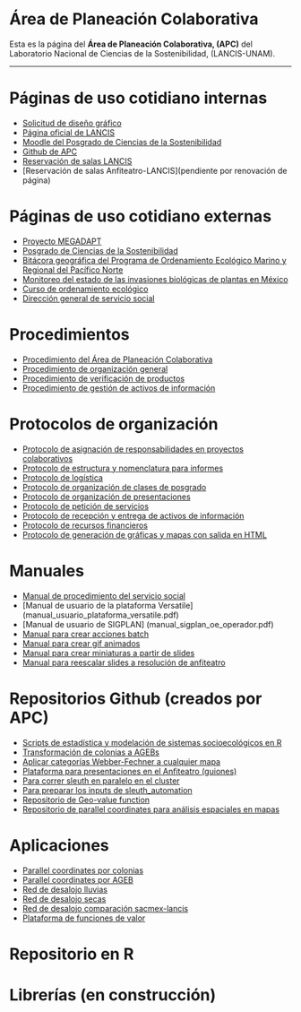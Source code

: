 # Área de Planeación Colaborativa

Esta es la página del **Área de Planeación Colaborativa, (APC)** del Laboratorio Nacional de Ciencias de la Sostenibilidad, (LANCIS-UNAM).
* * *


# Páginas de uso cotidiano internas

- [Solicitud de diseño gráfico]()
- [Página oficial de LANCIS](http://lancis.ecologia.unam.mx/)
- [Moodle del Posgrado de Ciencias de la Sostenibilidad](http://aulas.mine.nu/recursos/login/index.php)
- [Github de APC](https://github.com/lancis-apc/planeacion-colaborativa)
- [Reservación de salas LANCIS](http://web.ecologia.unam.mx/index.php/asuntos-internos/206-reservacion-de-aulas)
- [Reservación de salas Anfiteatro-LANCIS](pendiente por renovación de página)

# Páginas de uso cotidiano externas
- [Proyecto MEGADAPT](http://megadapt.weebly.com)
- [Posgrado de Ciencias de la Sostenibilidad](http://sostenibilidad.posgrado.unam.mx/)
- [Bitácora geográfica del Programa de Ordenamiento Ecológico Marino y Regional del Pacífico Norte](http://magrat.mine.nu:8080/Versatile/)
- [Monitoreo del estado de las invasiones biológicas de plantas en México](http://www.unibio.unam.mx/invasoras/)
- [Curso de ordenamiento ecológico](http://kinet.cuaed.unam.mx/educacion_continua/ordenamiento_ecologico/)
- [Dirección general de servicio social](https://www.siass.unam.mx/programa/13477)

# Procedimientos

* [Procedimiento del Área de Planeación Colaborativa]()
* [Procedimiento de organización general](procedimiento_organizacion_general.html)
* [Procedimiento de verificación de productos](https://github.com/lancis-apc/planeacion-colaborativa/blob/master/Procedimiento%20de%20verificaci%C3%B3n%20de%20productos/procedimiento_verifi_produc.md)
* [Procedimiento de gestión de activos de información](https://github.com/lancis-apc/planeacion-colaborativa/blob/master/Procedimiento%20de%20activos%20de%20informaci%C3%B3n/procedimiento_activos_informacion.md)

# Protocolos de organización
* [Protocolo de asignación de responsabilidades en proyectos colaborativos](https://github.com/lancis-apc/planeacion-colaborativa/blob/master/Protocolo%20de%20asignaci%C3%B3n%20de%20responsabilidades/protocolo_asig_respons.md)
* [Protocolo de estructura y nomenclatura para informes](https://github.com/lancis-apc/planeacion-colaborativa/blob/master/protocolo_estruc_nom_informes.md)
* [Protocolo de logística](https://github.com/lancis-apc/planeacion-colaborativa/blob/master/protocolo_logistica.md)
* [Protocolo de organización de clases de posgrado](https://github.com/lancis-apc/planeacion-colaborativa/blob/master/protocolo_org_clases_posgrado.md)
* [Protocolo de organización de presentaciones](https://github.com/lancis-apc/planeacion-colaborativa/blob/master/Protocolo%20de%20presentaciones/README.md)
* [Protocolo de petición de servicios](https://github.com/lancis-apc/planeacion-colaborativa/blob/master/protocolo_peticionservicio.md)
* [Protocolo de recepción y entrega de activos de información](https://github.com/lancis-apc/planeacion-colaborativa/blob/master/lancis_fed_pcr.md)
* [Protocolo de recursos financieros](https://github.com/lancis-apc/planeacion-colaborativa/blob/master/protocolo_recursos_financieros.md)
* [Protocolo de generación de gráficas y mapas con salida en HTML](https://github.com/lancis-apc/planeacion-colaborativa/blob/master/Protocolo%20de%20generaci%C3%B3n%20de%20gr%C3%A1ficas%20y%20mapas%20con%20salida%20HTML/protocolo_gr_ma_html.md)

# Manuales
* [Manual de procedimiento del servicio social](https://github.com/lancis-apc/planeacion-colaborativa/blob/master/manual_servicio_social.md)
* [Manual de usuario de la plataforma Versatile] (manual_usuario_plataforma_versatile.pdf)
* [Manual de usuario de SIGPLAN] (manual_sigplan_oe_operador.pdf)
* [Manual para crear acciones batch](https://github.com/lancis-apc/planeacion-colaborativa/blob/master/manual_photoshop.acciones_batch.md)
* [Manual para crear gif animados](https://github.com/lancis-apc/planeacion-colaborativa/blob/master/manual_crear_gif_animados.md)
* [Manual para crear miniaturas a partir de slides](https://github.com/lancis-apc/planeacion-colaborativa/blob/master/manual_crear_miniaturas_a_partir_de_slides.md)
* [Manual para reescalar slides a resolución de anfiteatro](https://github.com/lancis-apc/planeacion-colaborativa/blob/master/manual_reescalar_slides_a_resolucion_anfiteatro.md)

# Repositorios Github (creados por APC)
- [Scripts de estadística y modelación de sistemas socioecológicos en R](https://github.com/sostenibilidad-unam/Estadistica_Modelacion_Sistemas_Socioecologicos_R)
- [Transformación de colonias a AGEBs](https://github.com/sostenibilidad-unam/colonias_to_agebs)
- [Aplicar categorías Webber-Fechner a cualquier mapa](https://github.com/sostenibilidad-unam/wf_categories)
- [Plataforma para presentaciones en el Anfiteatro (guiones)](https://github.com/sostenibilidad-unam/boundary_object)
- [Para correr sleuth en paralelo en el cluster](https://github.com/sostenibilidad-unam/sleuth_automation)
- [Para preparar los inputs de sleuth_automation](https://github.com/sostenibilidad-unam/slueth_inputs)
- [Repositorio de Geo-value function](https://github.com/sostenibilidad-unam/geo-value-function)
- [Repositorio de parallel coordinates para análisis espaciales en mapas](https://github.com/sostenibilidad-unam/geo-value-function)

# Aplicaciones
- [Parallel coordinates por colonias](http://pc.magrat.mine.nu/parallel_coordinates_maps/bc81f943e30eb935c47d169bc9910e10)
- [Parallel coordinates por AGEB](http://pc.magrat.mine.nu/parallel_coordinates_maps/5c4e14c30a705b3386bbe6318846ed53)
- [Red de desalojo lluvias](http://magrat.mine.nu/~fidel/lluvias/#11/19.3951/-99.1319)
- [Red de desalojo secas](http://magrat.mine.nu/~fidel/secas/#11/19.3951/-99.1324)
- [Red de desalojo comparación sacmex-lancis](http://magrat.mine.nu/~fidel/comparacion/#12/19.3759/-99.1066)
- [Plataforma de funciones de valor](http://gvf.magrat.mine.nu/elevacion/gaussian/)

# Repositorio en R

# Librerías (en construcción)
